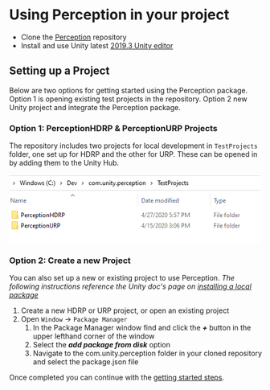 # Using Perception in your project
* Clone the [Perception](https://github.com/Unity-Technologies/com.unity.perception) repository
* Install and use Unity latest [2019.3 Unity editor](https://unity.com/releases/2019-3) 

## Setting up a Project
Below are two options for getting started using the Perception package. Option 1 is opening existing test projects in the repository. Option 2 new Unity project and integrate the Perception package.

### Option 1: PerceptionHDRP & PerceptionURP Projects
The repository includes two projects for local development in `TestProjects` folder, one set up for HDRP and the other for URP. These can be opened in by adding them to the Unity Hub.

<img src="images/TestProjects.PNG" align="middle"/>

### Option 2: Create a new Project 
You can also set up a new or existing project to use Perception.
*The following instructions reference the Unity doc's page on [installing a local package](https://docs.unity3d.com/Manual/upm-ui-local.html)*

1. Create a new HDRP or URP project, or open an existing project
2. Open `Window` ->  `Package Manager`
	1. In the Package Manager window find and click the ***+*** button in the upper lefthand corner of the window
	2. Select the ***add package from disk*** option
	3. Navigate to the com.unity.perception folder in your cloned repository and select the package.json file

Once completed you can continue with the [getting started steps](GettingStarted.md).
